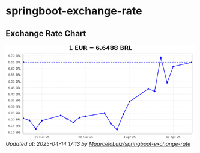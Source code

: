 # springboot-exchange-rate

<!-- EXCHANGE-RATE-START -->
## Exchange Rate Chart

![Exchange Rate Chart](charts/chart.png)*Updated at: 2025-04-14 17:13 by [MaarceloLuiz/springboot-exchange-rate](https://github.com/MaarceloLuiz/springboot-exchange-rate)*


<!-- EXCHANGE-RATE-END -->